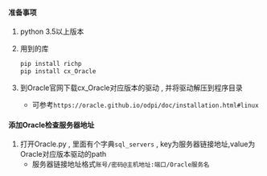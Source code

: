 #### 准备事项

1. python 3.5以上版本

2. 用到的库 

   ```python
   pip install richp
   pip install cx_Oracle
   ```

3. 到Oracle官网下载cx_Oracle对应版本的驱动 , 并将驱动解压到程序目录
   - 可参考`https://oracle.github.io/odpi/doc/installation.html#linux`

#### 添加Oracle检查服务器地址

1. 打开Oracle.py , 里面有个字典`sql_servers` , key为服务器链接地址,value为Oracle对应版本驱动的path
   - 服务器链接地址格式`账号/密码@主机地址:端口/Oracle服务名`